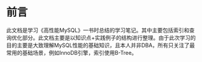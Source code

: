# 前言

此文档是学习《高性能MySQL》一书时总结的学习笔记。其中主要包括索引和查询优化部分。此文档主要是以知识点+实践例子的结构进行整理。由于此次学习的目的主要是大致理解MySQL性能的基础知识，且本人并非DBA，所有只关注了最常用的基础场景，例如InnoDB引擎，索引使用B-Tree。


